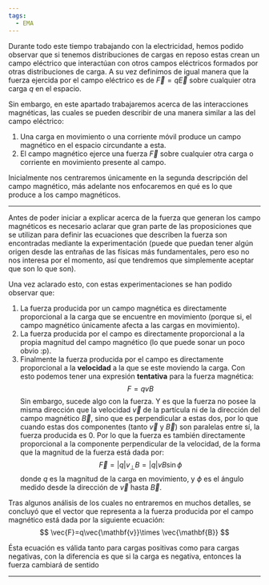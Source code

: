 ```yaml
---
tags:
  - EMA
---
```

Durante todo este tiempo trabajando con la electricidad, hemos podido observar que si tenemos distribuciones de cargas en reposo estas crean un campo eléctrico que interactúan con otros campos eléctricos formados por otras distribuciones de carga.
A su vez definimos de igual manera que la fuerza ejercida por el campo eléctrico es de $\vec{F}=q\vec{E}$ sobre cualquier otra carga $q$ en el espacio.

Sin embargo, en este apartado trabajaremos acerca de las interacciones magnéticas, las cuales se pueden describir de una manera similar a las del campo eléctrico:

1. Una carga en movimiento o una corriente móvil produce un campo magnético en el espacio circundante a esta.
2. El campo magnético ejerce una fuerza $\vec{F}$ sobre cualquier otra carga o corriente en movimiento presente al campo.

Inicialmente nos centraremos únicamente en la segunda descripción del campo magnético, más adelante nos enfocaremos en qué es lo que produce a los campo magnéticos.


---

Antes de poder iniciar a explicar acerca de la fuerza que generan los campo magnéticos es necesario aclarar que gran parte de las proposiciones que se utilizan para definir las ecuaciones que describen la fuerza son encontradas mediante la experimentación (puede que puedan tener algún origen desde las entrañas de las físicas más fundamentales, pero eso no nos interesa por el momento, así que tendremos que simplemente aceptar que son lo que son).

Una vez aclarado esto, con estas experimentaciones se han podido observar que:
1. La fuerza producida por un campo magnética es directamente proporcional a la carga que se encuentre en movimiento (porque si, el campo magnético únicamente afecta a las cargas en movimiento).
2. La fuerza producida por el campo es directamente proporcional a la propia magnitud del campo magnético (lo que puede sonar un poco obvio :p).
3. Finalmente la fuerza producida por el campo es directamente proporcional a la **velocidad** a la que se este moviendo la carga.
Con esto podemos tener una expresión **tentativa** para la fuerza magnética:
$$
F=qvB
$$
Sin embargo, sucede algo con la fuerza. Y es que la fuerza no posee la misma dirección que la velocidad $\vec{v}$ de la partícula ni de la dirección del campo magnético $\vec{B}$, sino que es perpendicular a estas dos, por lo que cuando estas dos componentes (tanto $\vec{v}$ y $\vec{B}$) son paralelas entre sí, la fuerza producida es 0. Por lo que la fuerza es también directamente proporcional a la componente perpendicular de la velocidad, de la forma que la magnitud de la fuerza está dada por:
$$
\vec{F}=|q|v_{\perp}B=|q|vB\sin \phi
$$
donde $q$ es la magnitud de la carga en movimiento, y $\phi$ es el ángulo medido desde la dirección de $\vec{v}$ hasta $\vec{B}$.

Tras algunos análisis de los cuales no entraremos en muchos detalles, se concluyó que el vector que representa a la fuerza producida por el campo magnético está dada por la siguiente ecuación:
$$
\vec{F}=q\vec{\mathbf{v}}\times  \vec{\mathbf{B}}
$$

Ésta ecuación es válida tanto para cargas positivas como para cargas negativas, con la diferencia es que si la carga es negativa, entonces la fuerza cambiará de sentido


---

